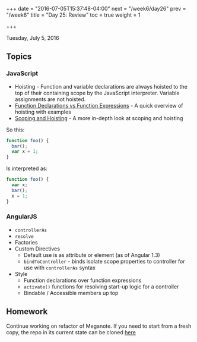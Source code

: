 +++
date = "2016-07-05T15:37:48-04:00"
next = "/week6/day26"
prev = "/week6"
title = "Day 25: Review"
toc = true
weight = 1

+++

<date>Tuesday, July 5, 2016</date>

## Topics

### JavaScript
  * Hoisting - Function and variable declarations are always hoisted to the top of their containing scope by the JavaScript interpreter.  Variable assignments are not hoisted.
  * [Function Declarations vs Function Expressions](https://javascriptweblog.wordpress.com/2010/07/06/function-declarations-vs-function-expressions/) - A quick overview of hoisting with examples
  * [Scoping and Hoisting](http://www.adequatelygood.com/JavaScript-Scoping-and-Hoisting.html) - A more in-depth look at scoping and hoisting

So this:

```js
function foo() {
  bar();
  var x = 1;
}
```

Is interpreted as:

```js
function foo() {
  var x;
  bar();
  x = 1;
}
```

### AngularJS
  * `controllerAs`
  * `resolve`
  * Factories
  * Custom Directives
    * Default use is as attribute or element (as of Angular 1.3)
    * `bindToController` - binds isolate scope properties to controller for use with `controllerAs` syntax
  * Style
    * Function declarations over function expressions
    * `activate()` functions for resolving start-up logic for a controller
    * Bindable / Accessible members up top

## Homework
Continue working on refactor of Meganote.  If you need to start from a fresh copy, the repo in its current state can be cloned [here](https://github.com/xternbootcamp16/meganote/commit/2fcc8902aefb6a202adefb55f3d70bdc445166f1)
